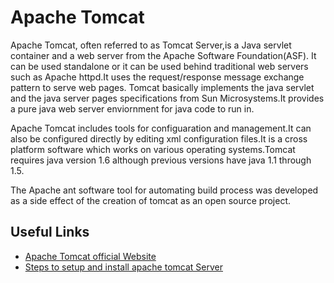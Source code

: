 # Apache Tomcat

Apache Tomcat, often referred to as Tomcat Server,is a Java servlet container and a web server from the Apache Software Foundation(ASF).
It can be used standalone or it can be used behind traditional web servers such as Apache httpd.It uses the request/response message exchange pattern to serve web pages.
Tomcat basically implements the java servlet and the java server pages specifications from Sun Microsystems.It provides a pure java web server enviornment for java code to run in.

Apache Tomcat includes tools for configuaration and management.It can also be configured directly by editing xml configuration files.It is a cross platform software which works on various operating systems.Tomcat requires java version 1.6 although previous versions have java 1.1 through 1.5.

The Apache ant software tool for automating build process was developed as a side effect of the creation of tomcat as an open source project.

## Useful Links
- [Apache Tomcat official Website](http://tomcat.apache.org/)
- [Steps to setup and install apache tomcat Server](https://crunchify.com/step-by-step-guide-to-setup-and-install-apache-tomcat-server-in-eclipse-development-environment-ide/)
